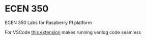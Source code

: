 # ECEN 350
ECEN 350 Labs for Raspberry PI platform


For VSCode [this extension](https://marketplace.visualstudio.com/items?itemName=leafvmaple.verilog) makes running verilog code seamless
